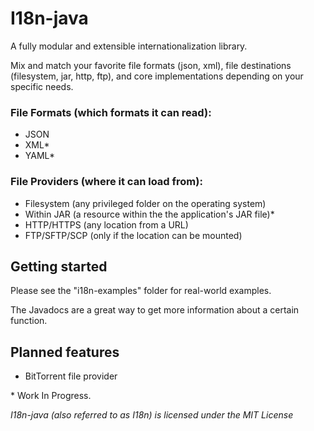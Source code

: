 I18n-java
=========

A fully modular and extensible internationalization library.

Mix and match your favorite file formats (json, xml), file destinations (filesystem, jar, http, ftp), and 
core implementations depending on your specific needs.

### File Formats (which formats it can read):
- JSON
- XML*
- YAML*

### File Providers (where it can load from):
- Filesystem (any privileged folder on the operating system)
- Within JAR (a resource within the the application's JAR file)*
- HTTP/HTTPS (any location from a URL)
- FTP/SFTP/SCP (only if the location can be mounted)

## Getting started
Please see the "i18n-examples" folder for real-world examples.

The Javadocs are a great way to get more information about a certain function.

## Planned features
- BitTorrent file provider

\* Work In Progress.

_I18n-java (also referred to as I18n) is licensed under the MIT License_